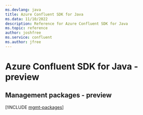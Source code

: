 ```yaml
---
ms.devlang: java
title: Azure Confluent SDK for Java
ms.data: 11/10/2022
description: Reference for Azure Confluent SDK for Java
ms.topic: reference
author: joshfree
ms.service: confluent
ms.author: jfree
---
```

# Azure Confluent SDK for Java - preview

## Management packages - preview
[!INCLUDE [mgmt-packages](confluent-mgmt-index.md)]